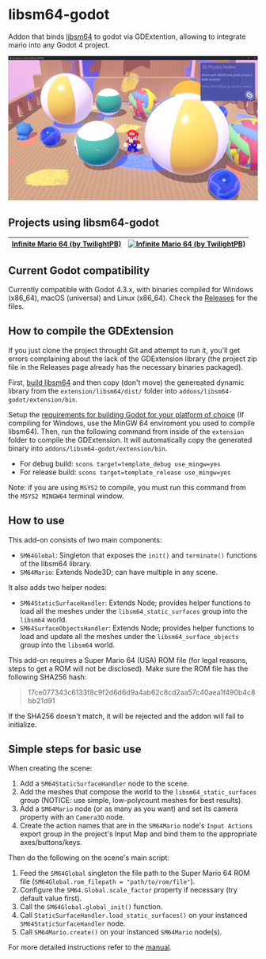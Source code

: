 # libsm64-godot

Addon that binds [libsm64](https://github.com/libsm64/libsm64) to godot via GDExtention, allowing to integrate mario into any Godot 4 project.

![SM64 Mario in GDQuest demo](docs/sm64-mario-gdquest-demo.png)

## Projects using libsm64-godot

| [Infinite Mario 64 (by TwilightPB)](https://twilightpb.itch.io/infinite-mario-64) | [![Infinite Mario 64 (by TwilightPB)](https://img.itch.zone/aW1hZ2UvMjU1NjA1Ni8xNTIxMDcwOC5naWY=/original/XL2MU5.gif)](https://twilightpb.itch.io/infinite-mario-64) |
|-------------------------------------------------------------------|------------------------------------------------------------------------------------------------------------------------------------------------------|

## Current Godot compatibility

Currently compatible with Godot 4.3.x, with binaries compiled for Windows (x86_64), macOS (universal) and Linux (x86_64). Check the [Releases](https://github.com/Brawmario/libsm64-godot/releases) for the files.

## How to compile the GDExtension

If you just clone the project throught Git and attempt to run it, you'll get errors complaining about the lack of the GDExtension library (the project zip file in the Releases page already has the necessary binaries packaged).

First, [build libsm64](https://github.com/libsm64/libsm64?tab=readme-ov-file#building-on-windows) and then copy (don't move) the genereated dynamic library from the `extension/libsm64/dist/` folder into `addons/libsm64-godot/extension/bin`.

Setup the [requirements for building Godot for your platform of choice](https://docs.godotengine.org/en/stable/contributing/development/compiling/index.html#toc-devel-compiling) (If compiling for Windows, use the MinGW 64 enviroment you used to compile libsm64). Then, run the following command from inside of the `extension` folder to compile the GDExtension. It will automatically copy the generated binary into `addons/libsm64-godot/extension/bin`.

- For debug build: `scons target=template_debug use_mingw=yes`
- For release build: `scons target=template_release use_mingw=yes`

Note: if you are using `MSYS2` to compile, you must run this command from the `MSYS2 MINGW64` terminal window.

## How to use

This add-on consists of two main components:

- `SM64Global`: Singleton that exposes the `init()` and `terminate()` functions of the libsm64 library.
- `SM64Mario`: Extends Node3D; can have multiple in any scene.

It also adds two helper nodes:

- `SM64StaticSurfaceHandler`: Extends Node; provides helper functions to load all the meshes under the `libsm64_static_surfaces` group into the `libsm64` world.
- `SM64SurfaceObjectsHandler`: Extends Node; provides helper functions to load and update all the meshes under the `libsm64_surface_objects` group into the `libsm64` world.

This add-on requires a Super Mario 64 (USA) ROM file (for legal reasons, steps to get a ROM will not be disclosed). Make sure the ROM file has the following SHA256 hash:

>17ce077343c6133f8c9f2d6d6d9a4ab62c8cd2aa57c40aea1f490b4c8bb21d91

If the SHA256 doesn't match, it will be rejected and the addon will fail to initialize.

## Simple steps for basic use

When creating the scene:

1. Add a `SM64StaticSurfaceHandler` node to the scene.
2. Add the meshes that compose the world to the `libsm64_static_surfaces` group (NOTICE: use simple, low-polycount meshes for best results).
3. Add a `SM64Mario` node (or as many as you want) and set its camera property with an `Camera3D` node.
4. Create the action names that are in the `SM64Mario` node's `Input Actions` export group in the project's Input Map and bind them to the appropriate axes/buttons/keys.

Then do the following on the scene's main script:

1. Feed the `SM64Global` singleton the file path to the Super Mario 64 ROM file (`SM64Global.rom_filepath = "path/to/rom/file"`).
2. Configure the `SM64.Global.scale_factor` property if necessary (try default value first).
3. Call the `SM64Global.global_init()` function.
4. Call `StaticSurfaceHandler.load_static_surfaces()` on your instanced `SM64StaticSurfaceHandler` node.
5. Call `SM64Mario.create()` on your instanced `SM64Mario` node(s).

For more detailed instructions refer to the [manual](docs/manual.md).
